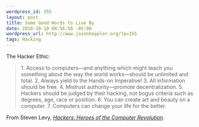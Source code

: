 ```yaml
--- 
wordpress_id: 355
layout: post
title: Some Good Words to Live By
date: 2010-10-10 08:56:58 -05:00
wordpress_url: http://www.jasonheppler.org/?p=355
tags: Hacking
---
```

The Hacker Ethic:
<blockquote>1. Access to computers—and anything which might teach you something about the way the world works—should be unlimited and total.
2. Always yield to the Hands-on Imperative!
3. All information should be free.
4. Mistrust authority—promote decentralization.
5. Hackers should be judged by their hacking, not bogus criteria such as degrees, age, race or position.
6. You can create art and beauty on a computer.
7. Computers can change your life for the better.</blockquote>
From Steven Levy, <a href="http://en.wikipedia.org/wiki/Hackers:_Heroes_of_the_Computer_Revolution"><em>Hackers: Heroes of the Computer Revolution</em></a>.
